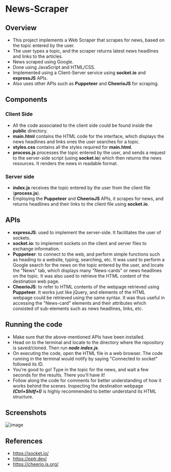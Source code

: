 # News-Scraper

## Overview
- This project implements a Web Scraper that scrapes for news, based on the topic entered by the user.
- The user types a topic, and the scraper returns latest news headlines and links to the articles.
- News scraped using Google.
- Done using JavaScript and HTML/CSS.
- Implemented using a Client-Server service using **socket.io** and **expressJS** APIs.
- Also uses other APIs such as **Puppeteer** and **CheerioJS** for scraping.

## Components
### Client Side
- All the code associated to the client side could be found inside the **public** directory.
- **main.html** contains the HTML code for the interface, which displays the news headlines and links ones the user searches for a topic.
- **styles.css** contains all the styles required for **main.html**.
- **process.js** processes the topic entered by the user, and sends a request to the server-side script (using **socket.io**) which then returns the news resources. It renders the news in readable format.

### Server side
- **index.js** receives the topic entered by the user from the client file (**process.js**). 
- Employing the **Puppeteer** and **CheerioJS** APIs, it scrapes for news, and returns headlines and their links to the client file using **socket.io**.

## APIs
- **expressJS**: used to implement the server-side. It facilitates the user of sockets.
- **socket.io**: to implement sockets on the client and server files to exchange information.
- **Puppeteer**: to connect to the web, and perform simple functions such as heading to a website, typing, searching, etc. It was used to perform a Google search for the news on the topic entered by the user, and locate the "News" tab, which displays many "News-cards" or news headlines on the topic. It was also used to retrieve the HTML content of the destination web page. 
- **CheerioJS**: to refer to HTML contents of the webpage retrieved using **Puppeteer**. It works just like jQuery, and elements of the HTML webpage could be retrieved using the same syntax. It was thus useful in accessing the "News-card" elements and their attributes which consisted of sub-elements such as news headlines, links, etc. 

## Running the code
- Make sure that the above-mentioned APIs have been installed.
- Head on to the terminal and locate to the directory where the repository is saved/cloned. Then run ***node index.js***.
- On executing the code, open the HTML file in a web browser. The code running in the terminal would notify by saying "Connected to socket" followed its ID.
- You're good to go! Type in the topic for the news, and wait a few seconds for the results. There you'll have it!
- Follow along the code for comments for better understanding of how it works behind the scenes. Inspecting the destination webpage ***(Ctrl+Shitf+I)*** is highly recommended to better understand its HTML structure.

## Screenshots
![image](https://user-images.githubusercontent.com/60074628/118596730-63773b80-b7c9-11eb-8d8e-8faf7eebf46f.png)


## References
- https://socket.io/
- https://pptr.dev/
- https://cheerio.js.org/
